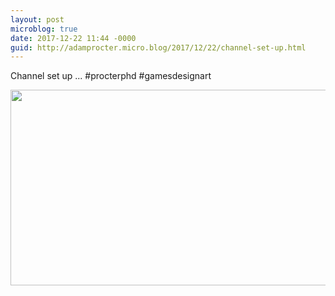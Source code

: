 ```yaml
---
layout: post
microblog: true
date: 2017-12-22 11:44 -0000
guid: http://adamprocter.micro.blog/2017/12/22/channel-set-up.html
---
```

Channel set up ... #procterphd #gamesdesignart

<img src="http://discursive.adamprocter.co.uk/uploads/2017/045f4f85f1.jpg" width="600" height="313" />
